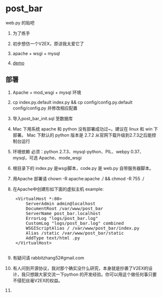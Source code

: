 post_bar
====================

web.py 的贴吧

1. 为了练手

2. 初步想仿一个V2EX，原谅我太爱它了

3. apache + wsgi + mysql

4. [demo](http://post_bar.rabbit52.com "post_bar")

部署
---------------------

1. Apache + mod_wsgi + mysql 环境

2. cp index.py.default index.py && cp config/config.py.default config/config.py 并修改相应配置

3. 导入post_bar_init.sql 至数据库

4. Mac 下用系统 apache 和 python 没有部署成功过~。建议在 linux 和 win 下部署。 Mac 下默认的 python 版本是 2.7.2 从官网下载升级到2.7.3之后能控制台运行

5. 环境依赖 必须：python 2.7.3、mysql-python、PIL、webpy 0.37、mysql，可选 Apache、mode_wsgi

6. 根目录下的 index.py 是wsgi脚本，code.py 是 web.py 自带服务器脚本。

7. 用Apache 部署请 chown -R apache:apache ./ && chmod -R 755 ./

8. 在Apache中创建形如下面的虚拟主机 example:
	<pre>
    &lt;VirtualHost *:80&gt;
		ServerAdmin admin@localhost
		DocumentRoot /var/www/post_bar
		ServerName post_bar.localhost 
		ErrorLog "logs/post_bar.log"
	    CustomLog "logs/post_bar.log" combined
		WSGIScriptAlias / /var/www/post_bar/index.py
		Alias /static /var/www/post_bar/static
		AddType text/html .py
	&lt;/VirtualHost&gt;
	</pre>
9. 有疑问请 rabbitzhang52#gmail.com

10. 有人问到开源协议，我对那个确实没什么研究，本身就是抄袭了V2EX的设计，我只想跟大家交流一下python 的开发经验。你可以用这个做任何事只要不侵犯丝毫V2EX的权益。 
10. 